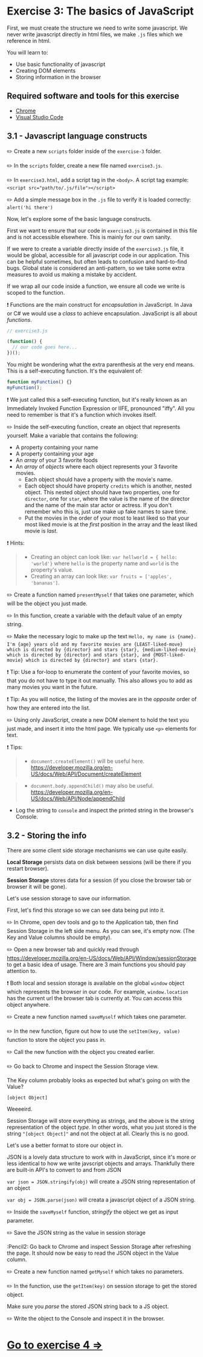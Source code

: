 # Exercise 3: The basics of JavaScript

First, we must create the structure we need to write some javascript. We never write javascript directly in html files, we make `.js` files which we reference in html.

You will learn to:

- Use basic functionality of javascript
- Creating DOM elements
- Storing information in the browser

## Required software and tools for this exercise

- [Chrome](https://www.google.com/chrome)
- [Visual Studio Code](https://code.visualstudio.com)

## 3.1 - Javascript language constructs

:pencil2: Create a new `scripts` folder inside of the `exercise-3` folder.

:pencil2: In the `scripts` folder, create a new file named `exercise3.js`.

:pencil2: In `exercise3.html`, add a script tag in the `<body>`. A script tag example: `<script src="path/to/.js/file"></script>`

:pencil2: Add a simple message box in the `.js` file to verify it is loaded correctly: `alert('hi there')`

Now, let's explore some of the basic language constructs.

First we want to ensure that our code in `exercise3.js` is contained in this file and is not accessible elsewhere. This is mainly for our own sanity.

If we were to create a variable directly inside of the `exercise3.js` file, it would be global, accessible for all javascript code in our application. This can be helpful sometimes, but often leads to confusion and hard-to-find bugs. Global state is considered an anti-pattern, so we take some extra measures to avoid us making a mistake by accident.

If we wrap all our code inside a function, we ensure all code we write is scoped to the function.

:exclamation: Functions are the main construct for _encapsulation_ in JavaScript. In Java or C# we would use a _class_ to achieve encapsulation. JavaScript is all about _functions_.

```javascript
// exercise3.js

(function() {
  // our code goes here...
})();
```

You might be wondering what the extra parenthesis at the very end means. This is a self-executing function. It's the equivalent of:

```javascript
function myFunction() {}
myFunction();
```

:exclamation: We just called this a self-executing function, but it's really known as an Immediately Invoked Function Expression or IIFE, pronounced "iffy". All you need to remember is that it's a function which invokes itself.

:pencil2: Inside the self-executing function, create an object that represents yourself. Make a variable that contains the following:

- A property containing your name
- A property containing your age
- An _array_ of your 3 favorite foods
- An _array_ of _objects_ where each object represents your 3 favorite movies.
  - Each object should have a property with the movie's name.
  - Each object should have property `credits` which is another, nested object. This nested object should have two properties, one for `director`, one for `star`, where the value is the name of the director and the name of the main star actor or actress. If you don't remember who this is, just use make up fake names to save time.
  - Put the movies in the order of your most to least liked so that your most liked movie is at the _first_ position in the array and the least liked movie is _last_.

:exclamation: Hints:

> - Creating an object can look like: `var hellworld = { hello: 'world'}` where `hello` is the property name and `world` is the property's value.
> - Creating an array can look like: `var fruits = ['apples', 'bananas']`.

:pencil2: Create a function named `presentMyself` that takes one parameter, which will be the object you just made.

:pencil2: In this function, create a variable with the default value of an empty string.

:pencil2: Make the necessary logic to make up the text `Hello, my name is {name}. I'm {age} years old and my favorite movies are {LEAST-liked-move} which is directed by {director} and stars {star}, {medium-liked-movie} which is directed by {director} and stars {star}, and {MOST-liked-movie} which is directed by {director} and stars {star}.`

:exclamation: Tip:
Use a for-loop to enumerate the content of your favorite movies, so that you do not have to type it out manually. This also allows you to add as many movies you want in the future.

:exclamation: Tip:
As you will notice, the listing of the movies are in the _opposite_ order of how they are entered into the list.

:pencil2: Using only JavaScript, create a new DOM element to hold the text you just made, and insert it into the html page. We typically use `<p>` elements for text.

:exclamation: Tips:

> - `document.createElement()` will be useful here. https://developer.mozilla.org/en-US/docs/Web/API/Document/createElement

> - `document.body.appendChild()` may also be useful. https://developer.mozilla.org/en-US/docs/Web/API/Node/appendChild

- Log the string to `console` and inspect the printed string in the browser's Console.

## 3.2 - Storing the info

There are some client side storage mechanisms we can use quite easily.

**Local Storage** persists data on disk between sessions (will be there if you restart browser).

**Session Storage** stores data for a session (if you close the browser tab or browser it will be gone).

Let's use session storage to save our information.

First, let's find this storage so we can see data being put into it.

:pencil2: In Chrome, open dev tools and go to the Application tab, then find Session Storage in the left side menu. As you can see, it's empty now. (The Key and Value columns should be empty).

:pencil2: Open a new browser tab and quickly read through https://developer.mozilla.org/en-US/docs/Web/API/Window/sessionStorage to get a basic idea of usage. There are 3 main functions you should pay attention to.

:exclamation: Both local and session storage is available on the global `window` object which represents the browser in our code. For example, `window.location` has the current url the browser tab is currently at. You can access this object anywhere.

:pencil2: Create a new function named `saveMyself` which takes one parameter.

:pencil2: In the new function, figure out how to use the `setItem(key, value)` function to store the object you pass in.

:pencil2: Call the new function with the object you created earlier.

:pencil2: Go back to Chrome and inspect the Session Storage view.

The Key column probably looks as expected but what's going on with the Value?

`[object Object]`

Weeeeird.

Session Storage will store everything as strings, and the above is the string representation of the object _type_. In other words, what you just stored is the string `"[object Object]"` and not the object at all. Clearly this is no good.

Let's use a better format to store our object in.

JSON is a lovely data structure to work with in JavaScript, since it's more or less identical to how we write javscript objects and arrays. Thankfully there are built-in API's to convert to and from JSON

`var json = JSON.stringify(obj)` will create a JSON string representation of an object

`var obj = JSON.parse(json)` will creata a javascript object of a JSON string.

:pencil2: Inside the `saveMyself` function, _stringify_ the object we get as input parameter.

:pencil2: Save the JSON string as the value in session storage

:Pencil2: Go back to Chrome and inspect Session Storage after refreshing the page. It should now be easy to read the JSON object in the Value column.

:pencil2: Create a new function named `getMyself` which takes no parameters.

:pencil2: In the function, use the `getItem(key)` on session storage to get the stored object.

Make sure you _parse_ the stored JSON string back to a JS object.

:pencil2: Write the object to the Console and inspect it in the browser.

# [Go to exercise 4 =>](../exercise-4/README.md)
